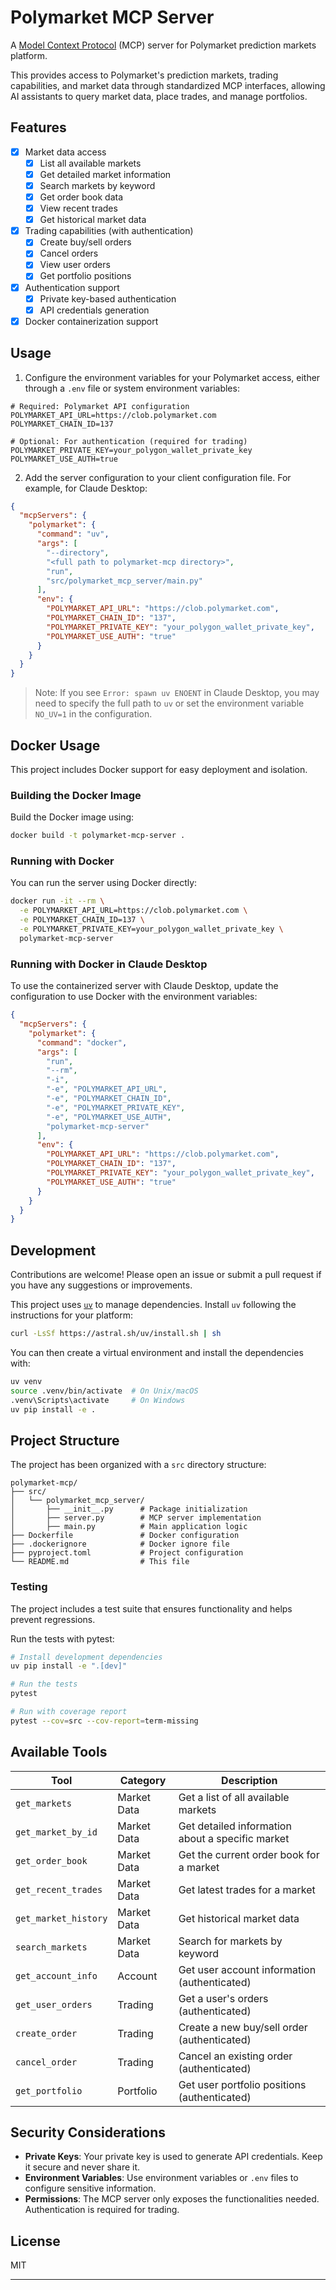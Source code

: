 # Polymarket MCP Server

A [Model Context Protocol][mcp] (MCP) server for Polymarket prediction markets platform.

This provides access to Polymarket's prediction markets, trading capabilities, and market data through standardized MCP interfaces, allowing AI assistants to query market data, place trades, and manage portfolios.

[mcp]: https://modelcontextprotocol.io

## Features

- [x] Market data access
  - [x] List all available markets
  - [x] Get detailed market information
  - [x] Search markets by keyword
  - [x] Get order book data
  - [x] View recent trades
  - [x] Get historical market data

- [x] Trading capabilities (with authentication)
  - [x] Create buy/sell orders
  - [x] Cancel orders
  - [x] View user orders
  - [x] Get portfolio positions

- [x] Authentication support
  - [x] Private key-based authentication
  - [x] API credentials generation

- [x] Docker containerization support

## Usage

1. Configure the environment variables for your Polymarket access, either through a `.env` file or system environment variables:

```env
# Required: Polymarket API configuration
POLYMARKET_API_URL=https://clob.polymarket.com
POLYMARKET_CHAIN_ID=137

# Optional: For authentication (required for trading)
POLYMARKET_PRIVATE_KEY=your_polygon_wallet_private_key
POLYMARKET_USE_AUTH=true
```

2. Add the server configuration to your client configuration file. For example, for Claude Desktop:

```json
{
  "mcpServers": {
    "polymarket": {
      "command": "uv",
      "args": [
        "--directory",
        "<full path to polymarket-mcp directory>",
        "run",
        "src/polymarket_mcp_server/main.py"
      ],
      "env": {
        "POLYMARKET_API_URL": "https://clob.polymarket.com",
        "POLYMARKET_CHAIN_ID": "137",
        "POLYMARKET_PRIVATE_KEY": "your_polygon_wallet_private_key",
        "POLYMARKET_USE_AUTH": "true"
      }
    }
  }
}
```

> Note: If you see `Error: spawn uv ENOENT` in Claude Desktop, you may need to specify the full path to `uv` or set the environment variable `NO_UV=1` in the configuration.

## Docker Usage

This project includes Docker support for easy deployment and isolation.

### Building the Docker Image

Build the Docker image using:

```bash
docker build -t polymarket-mcp-server .
```

### Running with Docker

You can run the server using Docker directly:

```bash
docker run -it --rm \
  -e POLYMARKET_API_URL=https://clob.polymarket.com \
  -e POLYMARKET_CHAIN_ID=137 \
  -e POLYMARKET_PRIVATE_KEY=your_polygon_wallet_private_key \
  polymarket-mcp-server
```

### Running with Docker in Claude Desktop

To use the containerized server with Claude Desktop, update the configuration to use Docker with the environment variables:

```json
{
  "mcpServers": {
    "polymarket": {
      "command": "docker",
      "args": [
        "run",
        "--rm",
        "-i",
        "-e", "POLYMARKET_API_URL",
        "-e", "POLYMARKET_CHAIN_ID",
        "-e", "POLYMARKET_PRIVATE_KEY",
        "-e", "POLYMARKET_USE_AUTH",
        "polymarket-mcp-server"
      ],
      "env": {
        "POLYMARKET_API_URL": "https://clob.polymarket.com",
        "POLYMARKET_CHAIN_ID": "137",
        "POLYMARKET_PRIVATE_KEY": "your_polygon_wallet_private_key",
        "POLYMARKET_USE_AUTH": "true"
      }
    }
  }
}
```

## Development

Contributions are welcome! Please open an issue or submit a pull request if you have any suggestions or improvements.

This project uses [`uv`](https://github.com/astral-sh/uv) to manage dependencies. Install `uv` following the instructions for your platform:

```bash
curl -LsSf https://astral.sh/uv/install.sh | sh
```

You can then create a virtual environment and install the dependencies with:

```bash
uv venv
source .venv/bin/activate  # On Unix/macOS
.venv\Scripts\activate     # On Windows
uv pip install -e .
```

## Project Structure

The project has been organized with a `src` directory structure:

```
polymarket-mcp/
├── src/
│   └── polymarket_mcp_server/
│       ├── __init__.py      # Package initialization
│       ├── server.py        # MCP server implementation
│       ├── main.py          # Main application logic
├── Dockerfile               # Docker configuration
├── .dockerignore            # Docker ignore file
├── pyproject.toml           # Project configuration
└── README.md                # This file
```

### Testing

The project includes a test suite that ensures functionality and helps prevent regressions.

Run the tests with pytest:

```bash
# Install development dependencies
uv pip install -e ".[dev]"

# Run the tests
pytest

# Run with coverage report
pytest --cov=src --cov-report=term-missing
```

## Available Tools

| Tool | Category | Description |
| --- | --- | --- |
| `get_markets` | Market Data | Get a list of all available markets |
| `get_market_by_id` | Market Data | Get detailed information about a specific market |
| `get_order_book` | Market Data | Get the current order book for a market |
| `get_recent_trades` | Market Data | Get latest trades for a market |
| `get_market_history` | Market Data | Get historical market data |
| `search_markets` | Market Data | Search for markets by keyword |
| `get_account_info` | Account | Get user account information (authenticated) |
| `get_user_orders` | Trading | Get a user's orders (authenticated) |
| `create_order` | Trading | Create a new buy/sell order (authenticated) |
| `cancel_order` | Trading | Cancel an existing order (authenticated) |
| `get_portfolio` | Portfolio | Get user portfolio positions (authenticated) |

## Security Considerations

- **Private Keys**: Your private key is used to generate API credentials. Keep it secure and never share it.
- **Environment Variables**: Use environment variables or `.env` files to configure sensitive information.
- **Permissions**: The MCP server only exposes the functionalities needed. Authentication is required for trading.

## License

MIT

---

[mcp]: https://modelcontextprotocol.io
